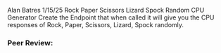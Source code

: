 Alan Batres
1/15/25
Rock Paper Scissors Lizard Spock Random CPU Generator
Create the Endpoint that when called it will give you the CPU responses of Rock, Paper, Scissors, Lizard, Spock randomly.

### Peer Review:

